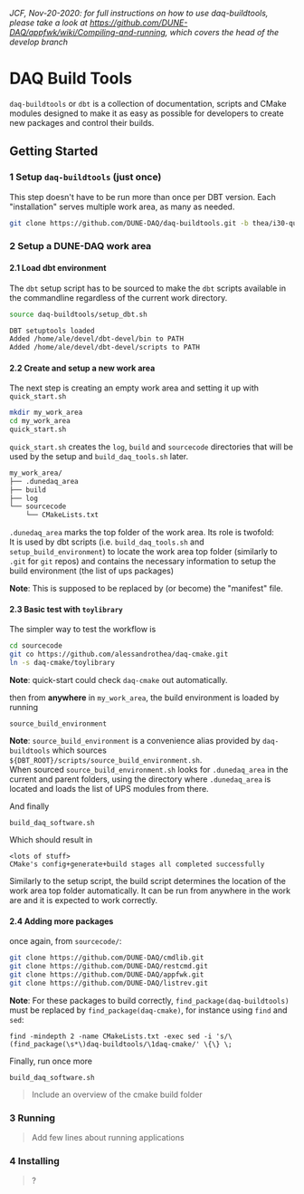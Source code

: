 _JCF, Nov-20-2020: for full instructions on how to use daq-buildtools, please take a look at https://github.com/DUNE-DAQ/appfwk/wiki/Compiling-and-running, which covers the head of the develop branch_


# DAQ Build Tools

`daq-buildtools` or `dbt` is a collection of documentation, scripts and CMake modules designed to make it as easy as possible for developers to create new packages and control their builds.

## Getting Started

### 1 Setup `daq-buildtools` (just once)

This step doesn't have to be run more than once per DBT version. Each "installation" serves multiple work area, as many as needed.

```bash
git clone https://github.com/DUNE-DAQ/daq-buildtools.git -b thea/i30-quickstart-split
```

### 2 Setup a DUNE-DAQ work area

#### 2.1 Load dbt environment

The `dbt` setup script has to be sourced to make the `dbt` scripts available in the commandline regardless of the current work directory.

```bash
source daq-buildtools/setup_dbt.sh

DBT setuptools loaded
Added /home/ale/devel/dbt-devel/bin to PATH
Added /home/ale/devel/dbt-devel/scripts to PATH
```

#### 2.2 Create and setup a new work area

The next step is creating an empty work area and setting it up with `quick_start.sh`

```bash
mkdir my_work_area
cd my_work_area
quick_start.sh
```

`quick_start.sh` creates the `log`, `build` and `sourcecode` directories that will be used by the setup and `build_daq_tools.sh` later.

```txt
my_work_area/
├── .dunedaq_area
├── build
├── log
└── sourcecode
    └── CMakeLists.txt
```

`.dunedaq_area` marks the top folder of the work area. Its role is twofold:  
It is used by dbt scripts (i.e. `build_daq_tools.sh` and `setup_build_environment`) to locate the work area top folder (similarly to `.git` for `git` repos) and contains the necessary information to setup the build environment (the list of ups packages)

**Note**: This is supposed to be replaced by (or become) the "manifest" file.

#### 2.3 Basic test with `toylibrary`

The simpler way to test the workflow is

```bash
cd sourcecode
git co https://github.com/alessandrothea/daq-cmake.git
ln -s daq-cmake/toylibrary
```

**Note**: quick-start could check `daq-cmake` out automatically.

then from **anywhere** in `my_work_area`, the build environment is loaded by running

```
source_build_environment
```

**Note**: `source_build_environment` is a convenience alias provided by `daq-buildtools` which sources `${DBT_ROOT}/scripts/source_build_environment.sh`.  
When sourced `source_build_environment.sh` looks for `.dunedaq_area` in the current and parent folders, using the directory where `.dunedaq_area` is located and loads the list of UPS modules from there.

And finally

```
build_daq_software.sh
```

Which should result in

```
<lots of stuff>
CMake's config+generate+build stages all completed successfully
```

Similarly to the setup script, the build script determines the location of the work area top folder automatically. It can be run from anywhere in the work are and it is expected to work correctly.

#### 2.4 Adding more packages

once again, from `sourcecode/`:

```bash
git clone https://github.com/DUNE-DAQ/cmdlib.git
git clone https://github.com/DUNE-DAQ/restcmd.git
git clone https://github.com/DUNE-DAQ/appfwk.git
git clone https://github.com/DUNE-DAQ/listrev.git
```

**Note**: For these packages to build correctly,  `find_package(daq-buildtools)` must be replaced by `find_package(daq-cmake)`, for instance using `find` and `sed`:

```
find -mindepth 2 -name CMakeLists.txt -exec sed -i 's/\(find_package(\s*\)daq-buildtools/\1daq-cmake/' \{\} \;
```

Finally, run once more

```
build_daq_software.sh
```

> Include an overview of the cmake build folder

### 3 Running

> Add few lines about running applications

### 4 Installing

> ?
